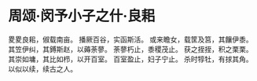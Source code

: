 # 周颂·闵予小子之什·良耜

畟畟良耜，俶载南亩。
播厥百谷，实函斯活。
或来瞻女，载筐及筥，其饟伊黍。
其笠伊纠，其鎛斯赵，以薅荼蓼。
荼蓼朽止，黍稷茂止。
获之挃挃，积之栗栗。
其崇如墉，其比如栉，以开百室。
百室盈止，妇子宁止。
杀时犉牡，有捄其角。
以似以续，续古之人。

